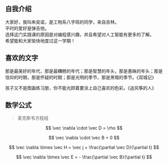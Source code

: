 ## 自我介绍

大家好，我叫朱奕诺，是工物系八字班的同学，来自吉林。  
平时的爱好是弹吉他。  
选择这门实践课的原因是对编程感兴趣，并且希望对人工智能有更多的了解。  
希望能和大家愉快地度过这一学期！  

## 喜欢的文字

那是最美好的年代，那是最糟糕的年代；那是智慧的年头，那是愚昧的年头；那是信仰的时期，那是怀疑的时期；那是光明的季节，那是黑暗的季节。《双城记》

孩子又不是图画练习册，你不能光顾着要涂上自己喜欢的色彩。《追风筝的人》

## 数学公式

> 麦克斯韦方程组

$$
\vec \nabla \cdot \vec D = \rho  
$$

$$
\vec \nabla \cdot \vec B = 0
$$

$$
\vec \nabla \times \vec H = \vec j + \frac{\partial \vec D}{\partial t}
$$

$$
\vec \nabla \times \vec E = - \frac{\partial \vec B}{\partial t}
$$